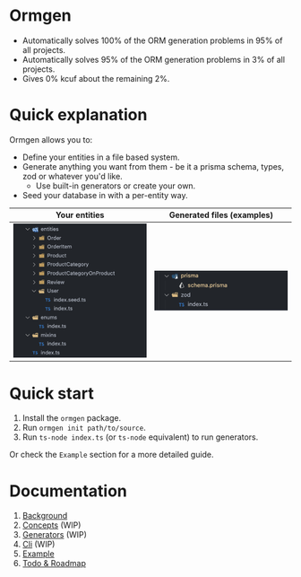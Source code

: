 # Ormgen

-   Automatically solves 100% of the ORM generation problems in 95% of all projects.
-   Automatically solves 95% of the ORM generation problems in 3% of all projects.
-   Gives 0% kcuf about the remaining 2%.

# Quick explanation

Ormgen allows you to:

-   Define your entities in a file based system.
-   Generate anything you want from them - be it a prisma schema, types, zod or whatever you'd like.
    -   Use built-in generators or create your own.
-   Seed your database in with a per-entity way.

|       Your entities        | Generated files (examples)  |
| :------------------------: | :-------------------------: |
| ![](docs/images/input.png) | ![](docs/images/output.png) |

# Quick start

1. Install the `ormgen` package.
2. Run `ormgen init path/to/source`.
3. Run `ts-node index.ts` (or `ts-node` equivalent) to run generators.

Or check the `Example` section for a more detailed guide.

# Documentation

1. [Background](docs/1.BACKGROUND/INDEX.md)
1. [Concepts](docs/2.CONCEPTS/1.INDEX.md) (WIP)
1. [Generators](docs/3.GENERATORS/INDEX.md) (WIP)
1. [Cli](docs/4.CLI/INDEX.md) (WIP)
1. [Example](docs/98.EXAMPLE/INDEX.md)
1. [Todo & Roadmap](docs/99.ROADMAP/INDEX.md)
